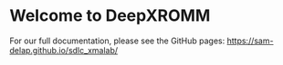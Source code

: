 # Welcome to DeepXROMM
For our full documentation, please see the GitHub pages: https://sam-delap.github.io/sdlc_xmalab/